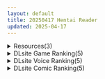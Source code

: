 ```yaml
---
layout: default
title: 20250417 Hentai Reader
updated: 2025-04-17
---
```


<details class='content-parent'>
<summary>
Resources(3)
</summary>
<details class='content-child'>
<summary>
<span class='rss-title'> [わとそん堂] 崩壊家族-母親がヤクザとのセックスにハマった話- </span> <a class='rss-link' href='https://www.hacg.icu/wp/100635.html' target='_blank'>&nbsp;</a>
<div class='rss-published'> 🕛 20250416 11:00:09</div>
</summary>
神一样的变态作品，纯牛， 老妈被黑道大佬调教后，他妈故意留下手机，让儿子偷看视频 &#8230; <a href="https://www.hacg.icu/wp/100635.html">继续阅读 <span class="meta-nav">&#8594;</span></a>
</details>
<details class='content-child'>
<summary>
<span class='rss-title'> 【R3642】[どろっぷす!] 世間知らずな甘○リお嬢様が初めて殿方のコト知りますの モーションアニメ </span> <a class='rss-link' href='https://blog.reimu.net/archives/109166' target='_blank'>&nbsp;</a>
<div class='rss-published'> 🕛 20250416 08:00:54</div>
</summary>
继续介绍一部どろっぷす!的动画。 本次是纯爱作品。 讲述对性毫无了解的大小姐，突然有一天得知自己有了未婚夫，未 &#8230; <a class="more-link" href="https://blog.reimu.net/archives/109166">继续阅读<span class="screen-reader-text">【R3642】[どろっぷす!] 世間知らずな甘○リお嬢様が初めて殿方のコト知りますの モーションアニメ</span></a>
</details>
<details class='content-child'>
<summary>
<span class='rss-title'> 【S4815】[StudioGGB] 全部作品4K120FPS重置版小合集 (11G) </span> <a class='rss-link' href='https://blog.reimu.net/archives/110061' target='_blank'>&nbsp;</a>
<div class='rss-published'> 🕛 20250416 05:00:41</div>
</summary>
三年又三年，尽管几年前出完StudioGGB合集之后就宣告基本完结了，因为该社已经十年没更新过了。随着秒传的大 &#8230; <a class="more-link" href="https://blog.reimu.net/archives/110061">继续阅读<span class="screen-reader-text">【S4815】[StudioGGB] 全部作品4K120FPS重置版小合集 (11G)</span></a>
</details>

</details>
<details class='content-parent'>
<summary>
DLsite Game Ranking(5)
</summary>
<details class='content-child'>
<summary>
<span class='rss-title'> 【中英日】SiNiSistar2 [ウー] </span> <a class='rss-link' href='https://www.dlsite.com/maniax/work/=/product_id/RJ01169914.html' target='_blank'>&nbsp;</a>
<div class='rss-published'> 🕛 20250417 13:17:35</div>
</summary>
<img src ="http://img.dlsite.jp/modpub/images2/work/doujin/RJ01170000/RJ01169914_img_main.jpg"/><br/>一款以“被敌人打倒时的绝望感、对毁灭·死亡的憧憬、被虐的官能”为主题的简单动作角色扮演游戏。以被诅咒的城镇和周边地区为舞台，玩家将扮演驱除魔物的修女进行战斗。
</details>
<details class='content-child'>
<summary>
<span class='rss-title'> トラトリトル! ～メイドさんにいたずらする探索系RPG～ [いなずまそふと] </span> <a class='rss-link' href='https://www.dlsite.com/maniax/work/=/product_id/RJ316251.html' target='_blank'>&nbsp;</a>
<div class='rss-published'> 🕛 20250417 13:17:35</div>
</summary>
<img src ="http://img.dlsite.jp/modpub/images2/work/doujin/RJ317000/RJ316251_img_main.jpg"/><br/>ショタになってメイドさんにえっちないたずらをしよう!
</details>
<details class='content-child'>
<summary>
<span class='rss-title'> 淫習のカクリヨ村～メスバレ厳禁モラトリアム～ [I'm moralist] </span> <a class='rss-link' href='https://www.dlsite.com/maniax/work/=/product_id/RJ402577.html' target='_blank'>&nbsp;</a>
<div class='rss-published'> 🕛 20250417 13:17:35</div>
</summary>
<img src ="http://img.dlsite.jp/modpub/images2/work/doujin/RJ403000/RJ402577_img_main.jpg"/><br/>正月から半年ぶりに再会した幼馴染の少年アオと少女ヒノリ。 退屈な親類の集まりを抜け出し、子供と大人のはざまで揺れる友情を温めた二人だったが…… その帰り道、幽世(カクリヨ)の村に迷い込んでしまう。  そこは倒錯した性が蔓延る男尊女卑の村だった。 村人たちが、ヒノリを男子だと勘違いしたことを奇貨として、ヒノリが少女であることを隠そうとするが……  村には、「肉体の性別を偽ってはいけない」という絶対の掟があった。
</details>
<details class='content-child'>
<summary>
<span class='rss-title'> 魔法OLマジキャリアリサ [botchman] </span> <a class='rss-link' href='https://www.dlsite.com/maniax/work/=/product_id/RJ01274594.html' target='_blank'>&nbsp;</a>
<div class='rss-published'> 🕛 20250417 13:17:35</div>
</summary>
<img src ="http://img.dlsite.jp/modpub/images2/work/doujin/RJ01275000/RJ01274594_img_main.jpg"/><br/>OLになった元魔法少女が悪堕ちしていくRPG
</details>
<details class='content-child'>
<summary>
<span class='rss-title'> 淫紋憑きのマザー・アリシア [のうむ] </span> <a class='rss-link' href='https://www.dlsite.com/maniax/work/=/product_id/RJ01355493.html' target='_blank'>&nbsp;</a>
<div class='rss-published'> 🕛 20250417 13:17:35</div>
</summary>
<img src ="http://img.dlsite.jp/modpub/images2/work/doujin/RJ01356000/RJ01355493_img_main.jpg"/><br/>おばさん シスター 淫紋
</details>

</details>
<details class='content-parent'>
<summary>
DLsite Voice Ranking(5)
</summary>
<details class='content-child'>
<summary>
<span class='rss-title'> 【性癖布教期間限定100円】圧倒的な強さの女将軍を催◯で常識改変し、性格そのままに性処理を当然と思いながら見下し罵倒しつつコキ捨てオナホへ【イチャラブエンド】 [あとりえスターズ] </span> <a class='rss-link' href='https://www.dlsite.com/maniax/work/=/product_id/RJ01348345.html' target='_blank'>&nbsp;</a>
<div class='rss-published'> 🕛 20250417 13:17:37</div>
</summary>
<img src ="http://img.dlsite.jp/modpub/images2/work/doujin/RJ01349000/RJ01348345_img_main.jpg"/><br/>超人的な強さを誇る女騎士として名高い将軍を催◯能力で常識改変し、意識や性格そのままに「あなた」への性処理をこなすようになり最終的にイチャラブエンドのライトな催◯(かける側)音声!
</details>
<details class='content-child'>
<summary>
<span class='rss-title'> 【抜きすぎ注意☆おちんぽイライラ度極悪級♪】抜き特化えっち系フリートーク ～身体(おまんこ)使って赤裸々実験!?+大人の玩具レビューASMRとエッチな質問回答編～ [シロクマの嫁] </span> <a class='rss-link' href='https://www.dlsite.com/maniax/work/=/product_id/RJ01332207.html' target='_blank'>&nbsp;</a>
<div class='rss-published'> 🕛 20250417 13:17:37</div>
</summary>
<img src ="http://img.dlsite.jp/modpub/images2/work/doujin/RJ01333000/RJ01332207_img_main.jpg"/><br/>大人の玩具を包み隠さず赤裸々レビュー!!さらは利用時の再現まで…。 そして今回もあります!大好評のエッチな質問に赤裸々回答編☆ 抜き処満載、枯れる事間違いなしな新感覚エッチ系フリートークASMR♪ なんと今回は超特大ボリューム約6時間でのお届けです☆
</details>
<details class='content-child'>
<summary>
<span class='rss-title'> 【1時間55分‼︎早期購入特典あり‼︎】玉乗り(騎乗位)が大好きな淫乱ピエロお姉さん  〜私だってお兄さんのこと、楽しませること出来るんです…!!〜 [サークル名ao] </span> <a class='rss-link' href='https://www.dlsite.com/maniax/work/=/product_id/RJ01369497.html' target='_blank'>&nbsp;</a>
<div class='rss-published'> 🕛 20250417 13:17:37</div>
</summary>
<img src ="http://img.dlsite.jp/modpub/images2/work/doujin/RJ01370000/RJ01369497_img_main.jpg"/><br/>ある日、あなたは友達からもらったチケットで 家の近くの広場で開催されているサーカスを見にいく。そして公演終わりにピエロ役のお姉さんから声をかけられる。「今日最前列で見てくれてた人ですよね?あんまり笑ってなかったですけど、楽しくなかったですか?」  爆乳で包容力溢れる雰囲気とお姉さんの優しさに次第に心を奪われていく。大きな胸を揺らしながら一生懸命に腰を振って こんなに僕を笑顔にしてくれるなんて最高のピエロだ・・・!!
</details>
<details class='content-child'>
<summary>
<span class='rss-title'> 【早期購入特典付き】“ベロチュー義務違反”により強○あまあまベロチューをしてくる、クールなベロチューポリス【バイノーラル】 [防鯖潤滑剤] </span> <a class='rss-link' href='https://www.dlsite.com/maniax/work/=/product_id/RJ01371459.html' target='_blank'>&nbsp;</a>
<div class='rss-published'> 🕛 20250417 13:17:37</div>
</summary>
<img src ="http://img.dlsite.jp/modpub/images2/work/doujin/RJ01372000/RJ01371459_img_main.jpg"/><br/>「ベロチュー不足は犯罪です」 クールな警察官さんから“強○あまあまベロチュー”音声作品♪
</details>
<details class='content-child'>
<summary>
<span class='rss-title'> 本当に深い耳奥"摩擦+"舐め ～耳穴の奥と壁にとことん舌を擦りつける≪深層愛撫ASMR≫～ [パステル×トリップ] </span> <a class='rss-link' href='https://www.dlsite.com/maniax/work/=/product_id/RJ01261509.html' target='_blank'>&nbsp;</a>
<div class='rss-published'> 🕛 20250417 13:17:37</div>
</summary>
<img src ="http://img.dlsite.jp/modpub/images2/work/doujin/RJ01262000/RJ01261509_img_main.jpg"/><br/>「舌が耳穴の壁に擦れる音」を特に強調し、快感をめいっぱいまで高めた《深層愛撫ASMR》音声です♪まずは体験版をどうぞ♪(CV:みもりあいの様)
</details>

</details>
<details class='content-parent'>
<summary>
DLsite Comic Ranking(5)
</summary>
<details class='content-child'>
<summary>
<span class='rss-title'> 人格排泄!!女教師鬼アクメ [JKぱすた] </span> <a class='rss-link' href='https://www.dlsite.com/maniax/work/=/product_id/RJ01359968.html' target='_blank'>&nbsp;</a>
<div class='rss-published'> 🕛 20250417 13:17:38</div>
</summary>
<img src ="http://img.dlsite.jp/modpub/images2/work/doujin/RJ01360000/RJ01359968_img_main.jpg"/><br/>運悪く怪しげな店に入り込んでしまった、女教師の南佳澄は、生徒を守るために自ら人格排泄を行う。従順な肉奴○として完成するまで、何度も強○絶頂と観客の相手をさせられてしまう。
</details>
<details class='content-child'>
<summary>
<span class='rss-title'> 異教徒交流会 [ヨールキ・パールキ] </span> <a class='rss-link' href='https://www.dlsite.com/maniax/work/=/product_id/RJ01123497.html' target='_blank'>&nbsp;</a>
<div class='rss-published'> 🕛 20250417 13:17:38</div>
</summary>
<img src ="http://img.dlsite.jp/modpub/images2/work/doujin/RJ01124000/RJ01123497_img_main.jpg"/><br/>巫女と神子と特異体質
</details>
<details class='content-child'>
<summary>
<span class='rss-title'> ゲーマー同僚神崎さんが勝手に住み着いてエロく迫ってくるんだが?! [南浜屋] </span> <a class='rss-link' href='https://www.dlsite.com/maniax/work/=/product_id/RJ01191376.html' target='_blank'>&nbsp;</a>
<div class='rss-published'> 🕛 20250417 13:17:38</div>
</summary>
<img src ="http://img.dlsite.jp/modpub/images2/work/doujin/RJ01192000/RJ01191376_img_main.jpg"/><br/>ある日突然、同僚のゲーマー女子が勝手に住み着くようになって…。 一緒にゲームをして夜はセックス… 自分たちの関係はただのセフレなのだろうか? それとも…。
</details>
<details class='content-child'>
<summary>
<span class='rss-title'> 【日文版】捡到湿淋淋的猫系辣妹放在家养 [聖華快楽書店] </span> <a class='rss-link' href='https://www.dlsite.com/maniax/work/=/product_id/RJ01291563.html' target='_blank'>&nbsp;</a>
<div class='rss-published'> 🕛 20250417 13:17:38</div>
</summary>
<img src ="http://img.dlsite.jp/modpub/images2/work/doujin/RJ01292000/RJ01291563_img_main.jpg"/><br/>捡到贞操观念崩坏的猫系辣妹开始色色的同居生活
</details>
<details class='content-child'>
<summary>
<span class='rss-title'> あらあらママと娘の彼氏 [ふらいでぃっしゅ] </span> <a class='rss-link' href='https://www.dlsite.com/maniax/work/=/product_id/RJ01368031.html' target='_blank'>&nbsp;</a>
<div class='rss-published'> 🕛 20250417 13:17:38</div>
</summary>
<img src ="http://img.dlsite.jp/modpub/images2/work/doujin/RJ01369000/RJ01368031_img_main.jpg"/><br/>にこやかな人妻がボクにだけ見せる『メス』の顔…
</details>

</details>

